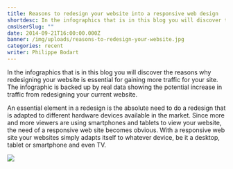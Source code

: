 ```yaml
---
title: Reasons to redesign your website into a responsive web design
shortdesc: In the infographics that is in this blog you will discover the reasons why redesigning your website is essential for gaining more traffic for your site. The infographic is backed up by real data showing the potential increase in traffic from redesigning your current website.
cmsUserSlug: ""
date: 2014-09-21T16:00:00.000Z
banner: /img/uploads/reasons-to-redesign-your-website.jpg
categories: recent
writer: Philippe Bodart
---
```


In the infographics that is in this blog you will discover the reasons why redesigning your website is essential for gaining more traffic for your site. The infographic is backed up by real data showing the potential increase in traffic from redesigning your current website.

An essential element in a redesign is the absolute need to do a redesign that is adapted to different hardware devices available in the market. Since more and more viewers are using smartphones and tablets to view your website, the need of a responsive web site becomes obvious. With a responsive web site your websites simply adapts itself to whatever device, be it a desktop, tablet or smartphone and even TV.

  
![](/img/uploads/website-design-features-ig.jpg)
